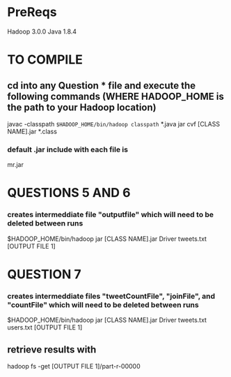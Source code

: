 # PreReqs
Hadoop 3.0.0
Java 1.8.4

# TO COMPILE
## cd into any Question * file and execute the following commands (WHERE HADOOP_HOME is the path to your Hadoop location)

javac -classpath `$HADOOP_HOME/bin/hadoop classpath` *.java
jar cvf [CLASS NAME].jar *.class

### default .jar include with each file is 
mr.jar

# QUESTIONS 5 AND 6
### creates intermeddiate file "outputfile" which will need to be deleted between runs
$HADOOP_HOME/bin/hadoop jar [CLASS NAME].jar Driver tweets.txt [OUTPUT FILE 1]

# QUESTION 7
### creates intermeddiate files "tweetCountFile", "joinFile", and "countFile"  which will need to be deleted between runs
$HADOOP_HOME/bin/hadoop jar [CLASS NAME].jar Driver tweets.txt users.txt [OUTPUT FILE 1]

## retrieve results with 
hadoop fs -get [OUTPUT FILE 1]/part-r-00000





